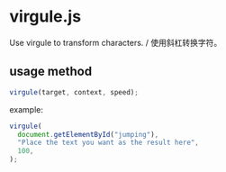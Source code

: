 # virgule.js

Use virgule to transform characters. / 使用斜杠转换字符。

## usage method

```js
virgule(target, context, speed);
```

example:

```js
virgule(
  document.getElementById("jumping"),
  "Place the text you want as the result here",
  100,
);
```
